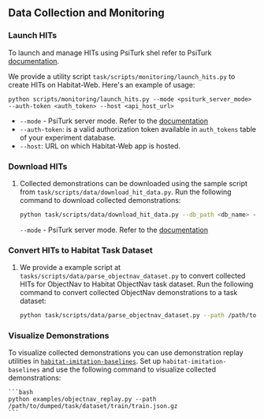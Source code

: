 
## Data Collection and Monitoring

### Launch HITs

To launch and manage HITs using PsiTurk shel refer to PsiTurk [documentation](https://psiturk.readthedocs.io/en/python2/command_line/hit.html).

We provide a utility script `task/scripts/monitoring/launch_hits.py` to create HITs on Habitat-Web. Here's an example of usage:

```
python scripts/monitoring/launch_hits.py --mode <psiturk_server_mode> --auth-token <auth_token> --host <api_host_url>
```

- `--mode` - PsiTurk server mode. Refer to the [documentation](https://psiturk.readthedocs.io/en/python2/command_line/mode.html)
- `--auth-token`: is a valid authorization token available in `auth_tokens` table of your experiment database.
- `--host`: URL on which Habitat-Web app is hosted.


### Download HITs

1. Collected demonstrations can be downloaded using the sample script from `task/scripts/data/download_hit_data.py`. Run the following command to download collected demonstrations:

    ```bash
    python task/scripts/data/download_hit_data.py --db_path <db_name> --dump_path /path/to/dump/data/ --mode <psiturk_server_mode>
    ```
    `--mode` - PsiTurk server mode. Refer to the [documentation](https://psiturk.readthedocs.io/en/python2/command_line/mode.html)


### Convert HITs to Habitat Task Dataset

1. We provide a example script at `tasks/scripts/data/parse_objectnav_dataset.py` to convert collected HITs for ObjectNav to Habitat ObjectNav task dataset. Run the following command to convert collected ObjectNav demonstrations to a task dataset:

    ```bash
    python task/scripts/data/parse_objectnav_dataset.py --path /path/to/dump/data/ --output-path /path/to/dump/task/dataset/
    ```

### Visualize Demonstrations

To visualize collected demonstrations you can use demonstration replay utilities in [`habitat-imitation-baselines`](https://github.com/Ram81/habitat-imitation-baselines). Set up `habitat-imitation-baselines` and use the following command to visualize collected demonstrations:

    ```bash
    python examples/objectnav_replay.py --path /path/to/dumped/task/dataset/train/train.json.gz
    ```

